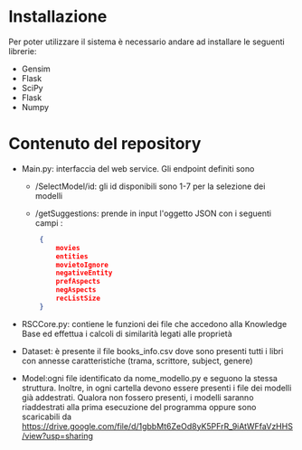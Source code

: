 # Installazione

Per poter utilizzare il sistema è necessario andare ad installare le seguenti librerie:

- Gensim
- Flask
- SciPy
- Flask
- Numpy


# Contenuto del repository

- Main.py: interfaccia del web service. Gli endpoint definiti sono
    - /SelectModel/id: gli id disponibili sono 1-7 per la selezione dei modelli
    - /getSuggestions: prende in input l'oggetto JSON con i seguenti campi :
    
       ```JSON
        {
            movies
            entities
            movietoIgnore
            negativeEntity
            prefAspects
            negAspects
            recListSize
        }
        ```

- RSCCore.py: contiene le funzioni dei file che accedono alla Knowledge Base ed effettua i calcoli di similarità legati alle proprietà

- Dataset: è presente il file books_info.csv dove sono presenti tutti i libri con annesse caratteristiche (trama, scrittore, subject, genere)

- Model:ogni file identificato da nome_modello.py e seguono la stessa struttura. Inoltre, in ogni cartella devono essere presenti i file dei modelli già addestrati. Qualora non fossero presenti, i modelli saranno riaddestrati alla prima esecuzione del programma oppure sono scaricabili da https://drive.google.com/file/d/1gbbMt6ZeOd8yK5PFrR_9iAtWFfaVzHHS/view?usp=sharing
